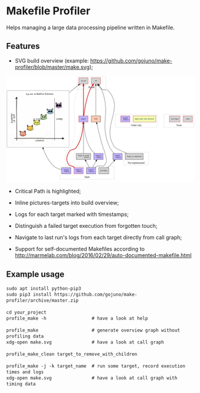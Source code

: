 # Makefile Profiler

Helps managing a large data processing pipeline written in Makefile.

## Features

* SVG build overview (example: https://github.com/gojuno/make-profiler/blob/master/make.svg);

![build graph example](make.png)

* Critical Path is highlighted;

* Inline pictures-targets into build overview;

* Logs for each target marked with timestamps;

* Distinguish a failed target execution from forgotten touch;

* Navigate to last run's logs from each target directly from call graph;

* Support for self-documented Makefiles according to
http://marmelab.com/blog/2016/02/29/auto-documented-makefile.html

## Example usage

    sudo apt install python-pip3
    sudo pip3 install https://github.com/gojuno/make-profiler/archive/master.zip 

    cd your_project
    profile_make -h                 # have a look at help

    profile_make                    # generate overview graph without profiling data
    xdg-open make.svg               # have a look at call graph

    profile_make_clean target_to_remove_with_children

    profile_make -j -k target_name  # run some target, record execution times and logs
    xdg-open make.svg               # have a look at call graph with timing data
